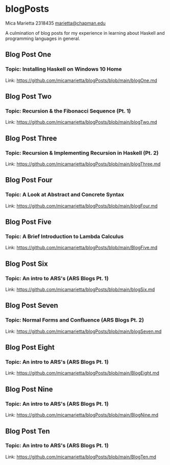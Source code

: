 # blogPosts
Mica Marietta
2318435
marietta@chapman.edu

A culmination of blog posts for my experience in learning about Haskell and programming languages in general.

## Blog Post One
### Topic: Installing Haskell on Windows 10 Home
Link: https://github.com/micamarietta/blogPosts/blob/main/blogOne.md

## Blog Post Two
### Topic: Recursion & the Fibonacci Sequence (Pt. 1)
Link: https://github.com/micamarietta/blogPosts/blob/main/blogTwo.md

## Blog Post Three
### Topic: Recursion & Implementing Recursion in Haskell (Pt. 2)
Link: https://github.com/micamarietta/blogPosts/blob/main/blogThree.md

## Blog Post Four
### Topic: A Look at Abstract and Concrete Syntax
Link: https://github.com/micamarietta/blogPosts/blob/main/blogFour.md

## Blog Post Five
### Topic: A Brief Introduction to Lambda Calculus
Link: https://github.com/micamarietta/blogPosts/blob/main/BlogFive.md

## Blog Post Six
### Topic: An intro to ARS's (ARS Blogs Pt. 1)
Link: https://github.com/micamarietta/blogPosts/blob/main/blogSix.md

## Blog Post Seven
### Topic: Normal Forms and Confluence (ARS Blogs Pt. 2)
Link: https://github.com/micamarietta/blogPosts/blob/main/blogSeven.md

## Blog Post Eight
### Topic: An intro to ARS's (ARS Blogs Pt. 1)
Link: https://github.com/micamarietta/blogPosts/blob/main/BlogEight.md

## Blog Post Nine
### Topic: An intro to ARS's (ARS Blogs Pt. 1)
Link: https://github.com/micamarietta/blogPosts/blob/main/BlogNine.md

## Blog Post Ten
### Topic: An intro to ARS's (ARS Blogs Pt. 1)
Link: https://github.com/micamarietta/blogPosts/blob/main/BlogTen.md
